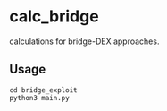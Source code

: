 # calc_bridge

calculations for bridge-DEX approaches.

## Usage

```shell
cd bridge_exploit
python3 main.py
```
